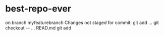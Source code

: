 # best-repo-ever
on branch myfeaturebranch
Changes not staged for commit:
git add <file>...
  git checkout -- <file>...
  READ.md
  git add
  
